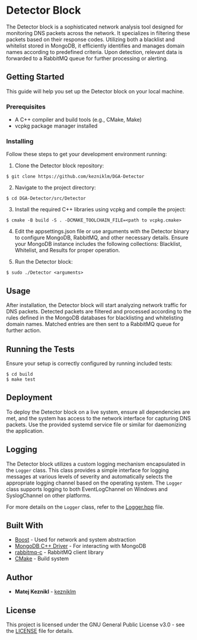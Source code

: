 # Detector Block

The Detector block is a sophisticated network analysis tool designed for monitoring DNS packets across the network. It specializes in filtering these packets based on their response codes. Utilizing both a blacklist and whitelist stored in MongoDB, it efficiently identifies and manages domain names according to predefined criteria. Upon detection, relevant data is forwarded to a RabbitMQ queue for further processing or alerting.

## Getting Started

This guide will help you set up the Detector block on your local machine.

### Prerequisites
- A C++ compiler and build tools (e.g., CMake, Make)
- vcpkg package manager installed

### Installing

Follow these steps to get your development environment running:

1. Clone the Detector block repository:

```
$ git clone https://github.com/kezniklm/DGA-Detector
```

2. Navigate to the project directory:

```
$ cd DGA-Detector/src/Detector
```

3. Install the required C++ libraries using vcpkg and compile the project:
```
$ cmake -B build -S . -DCMAKE_TOOLCHAIN_FILE=<path to vcpkg.cmake>
```

4. Edit the appsettings.json file or use arguments with the Detector binary to configure MongoDB, RabbitMQ, and other necessary details. Ensure your MongoDB instance includes the following collections: Blacklist, Whitelist, and Results for proper operation.

5. Run the Detector block:
```
$ sudo ./Detector <arguments>
```

## Usage

After installation, the Detector block will start analyzing network traffic for DNS packets. Detected packets are filtered and processed according to the rules defined in the MongoDB databases for blacklisting and whitelisting domain names. Matched entries are then sent to a RabbitMQ queue for further action.

## Running the Tests

Ensure your setup is correctly configured by running included tests:

```
$ cd build
$ make test
```

## Deployment

To deploy the Detector block on a live system, ensure all dependencies are met, and the system has access to the network interface for capturing DNS packets. Use the provided systemd service file or similar for daemonizing the application.

## Logging

The Detector block utilizes a custom logging mechanism encapsulated in the `Logger` class. This class provides a simple interface for logging messages at various levels of severity and automatically selects the appropriate logging channel based on the operating system. The `Logger` class supports logging to both EventLogChannel on Windows and SyslogChannel on other platforms.

For more details on the `Logger` class, refer to the [Logger.hpp](include/Logger.hpp) file.

## Built With

- [Boost](https://www.boost.org/) - Used for network and system abstraction
- [MongoDB C++ Driver](http://mongocxx.org/) - For interacting with MongoDB
- [rabbitmq-c](https://github.com/alanxz/rabbitmq-c) - RabbitMQ client library
- [CMake](https://cmake.org/) - Build system

## Author

- **Matej Keznikl** -  [kezniklm](https://github.com/kezniklm)

## License

This project is licensed under the GNU General Public License v3.0 - see the [LICENSE](../../LICENSE) file for details.
